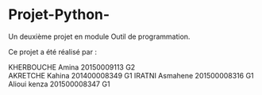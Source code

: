 # Projet-Python-
Un deuxième projet  en module Outil de programmation.   

Ce projet a été réalisé par : 

KHERBOUCHE Amina 20150009113 G2  
AKRETCHE Kahina  201400008349 G1 
IRATNI Asmahene 201500008316 G1 
Alioui kenza   201500008347  G1




